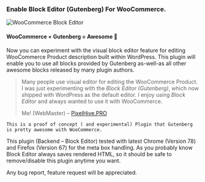 ### Enable Block Editor (Gutenberg) For WooCommerce.

![WooCommerce Block Editor](https://pixelhive.pro/wp-content/uploads/2019/11/woocommerce-block-editor-banner.png)

#### WooCommerce + Gutenberg = Awesome 🤩

Now you can experiment with the visual block editor feature for editing WooCommerce Product description built within WordPress. This plugin will enable you to use all blocks provided by Gutenberg as-well-as all other awesome blocks released by many plugin authors.

> Many people use visual editor for editing the WooCommerce Product. I was just experimenting with the  _Block Editor (Gutenberg)_, which now shipped with WordPress as the default editor. I enjoy using  _Block Editor_  and always wanted to use it with WooCommerce.
> 
> Me! (WebMaster) – [PixelHive.PRO](https://pixelhive.pro)


    This is a proof of concept ( and experimental) Plugin that Gutenberg is pretty awesome with WooCommerce.

This plugin (Backend – Block Editor) tested with latest Chrome (Version 78) and Firefox (Version 67) for the meta box handling. As you probably know Block Editor always saves rendered HTML, so it should be safe to remove/disable this plugin anytime you want.

Any bug report, feature request will be appreciated.
